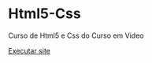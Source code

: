 # Html5-Css
 Curso de Html5 e Css do Curso em Video

<a href="https://matheushrn.github.io/Html5-Css/Treinos/Site%20sobre%20genshin/_blank"> Executar site </a>


